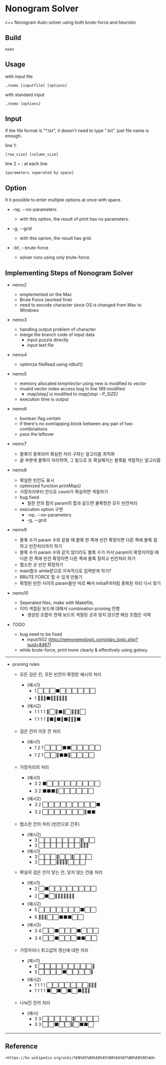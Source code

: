 # Nonogram Solver
c++ Nonogram Auto-solver using both brute-force and heuristic

## Build
    make
## Usage
with input file

    ./nemo [inputfile] [options]

with standard input

    ./nemo [options]

## Input
if the file format is "\*.txt",
it doesn't need to type ".txt".
just file name is enough.

line 1:

    [row_size] [column_size]

line 2 ~ : at each line

    [parameters seperated by space]

## Option
It it possible to enter multiple options at once with space.

* -np, --no-parameters
  - with this option, the result of print has no parameters.

* -g, --grid
  - with this oprion, the result has grid.

* -bf, --brute-force
  - solver runs using only brute-force.

## Implementing Steps of Nonogram Solver
* nemo2
  - emplemented on the Mac
  - Brute Force (worked fine)
  - need to encode character since OS is changed from Mac to Windows

* nemo3
  - handling output problem of character
  - merge the branch code of input data
    + input puzzle directly
    + input text file

* nemo4
  - optimize fileRead using rdbuf()

* nemo5
  - memory allocated *tempVector* using new is modified to *vector<int>*
  - invalid vector index access bug in line 189 modified
    + *map[step]* is modified to *map[step - P_SIZE]*
  - execution time is output

* nemo6
  - boolean flag *certain*
  - if there's no overlapping block between any pair of two combinations
  - pass the leftover

* nemo7
  - 블록이 중복되어 확실한 자리 구하는 알고리즘 최적화
  - 끝 부분에 블록이 자리하여, 그 밑으로 또 확실해지는 블록들 색칠하는 알고리즘

* nemo8
  - 확실한 빈칸도 표시
  - optimized function *printMap()*
  - 가장자리부터 안으로 count가 확실하면 색칠하기
  - bug fixed
    - 칠한 칸의 합이 param의 합과 같으면 불확정칸 모두 빈칸처리
  - execution option 구현
    - -np, --no-parameters
    - -g, --grid

* nemo9
  - 블록 수가 param 수와 같을 때 블록 한 쪽에 빈칸 확정이면 다른 쪽에 블록 칠하고 빈칸처리까지 하기
  - 블록 수가 param 수와 같지 않더라도 블록 수가 커서 param이 확정지어질 때 다른 한 쪽에 빈칸 확정이면 다른 쪽에 블록 칠하고 빈칸처리 하기
  - 협소한 곳 빈칸 확정하기
  - main함수 while문으로 지속적으로 입력받게 하기?
  - BRUTE FORCE 할 수 있게 만들기
  - 확정된 빈칸 사이의 param들만 따로 빼서 initialFill처럼 중복된 자리 다시 찾기

* nemo10
  - Seperated files, *make* with Makefile,
  - 이미 색칠된 보드에 대해서 combination pruning 진행
    - 생성된 조합이 현재 보드의 색칠된 곳과 맞지 않으면 해당 조합은 삭제

* TODO
  - bug need to be fixed
    - input/502 (http://nemonemologic.com/play_logic.php?quid=8467)
  - while brute-force, print more clearly & effectively using gotoxy

---------------------------------------
* pruning rules
  + 모든 검은 칸, 모든 빈칸이 확정된 예시의 처리
    - (예시1)
      - 1 ⬜⬜⬜⬛⬜⬜⬜⬜⬜⬜
      - 1 📕📕📕⬛📕📕📕📕📕📕
    - (예시2)
      - 1 1 1 1 📕⬜📕⬛📕⬜📕📕📕⬜
      - 1 1 1 1 📕⬛📕⬛📕⬛📕📕📕⬛

  + 검은 칸의 이웃 칸 처리
    - (예시1)
      - 1 2 1 ⬜⬜⬜⬛⬛⬜⬜⬜⬜⬜
      - 1 2 1 ⬜⬜📕⬛⬛📕⬜⬜⬜⬜

  + 가장자리의 처리
    - (예시1)
      - 3 2 ⬛⬜⬜⬜⬜⬜⬜⬜⬜⬜
      - 3 2 ⬛⬛⬛📕⬜⬜⬜⬜⬜⬜
    - (예시2)
      - 3 2 ⬜⬜⬜⬜⬜⬜⬜⬜⬜⬛
      - 3 2 ⬜⬜⬜⬜⬜⬜⬜📕⬛⬛

  + 협소한 칸의 처리 (빈칸으로 간주)
    - (예시2)
      - 3 ⬜⬜⬜⬜⬜⬜⬜📕⬜⬜
      - 3 ⬜⬜⬜⬜⬜⬜⬜📕📕📕
    - (예시1)
      - 3 ⬜⬜⬜📕⬜⬜📕⬜⬜⬜
      - 3 ⬜⬜⬜📕📕📕📕⬜⬜⬜

  + 확실히 검은 칸이 닿는 칸, 닿지 않는 칸을 처리
    - (예시1)
      - 2 ⬜⬛⬜⬜⬜⬜⬜⬜⬜⬜
      - 2 ⬜⬛⬜📕📕📕📕📕📕📕
    - (예시2)
      - 5 ⬜⬜⬜⬜⬜⬜⬜⬛⬜⬜
      - 5 📕📕📕⬜⬜⬛⬛⬛⬜⬜
    - (예시3)
      - 3 4 ⬜⬜⬛⬜⬜⬜⬛⬜⬜⬜
      - 3 4 ⬜⬜⬛⬜⬜⬜⬛⬛⬜⬜

  + 가장자리나 최고값의 갱신에 대한 처리
    - (예시1)
      - 5 ⬜⬜⬜⬜⬜⬜⬜⬜⬜📕
      - 5 ⬜⬜⬜⬜⬛⬜⬜⬜⬜📕
    - (예시2)
      - 1 1 1 1 ⬜⬜⬜⬜⬜⬜⬜📕📕📕
      - 1 1 1 1 ⬛⬜⬛⬜⬛⬜⬛📕📕📕

  + 나눠진 칸의 처리
    - (예시)
      - 3 3 ⬜⬜⬜⬜⬜📕⬜⬜⬜⬜
      - 3 3 ⬜⬜⬛⬜⬜📕⬜⬛⬛⬜

---------------------------------------
<!--
  - 칠하면 안됨
      5  ⬜⬜⬜⬜⬜⬜⬜⬜⬜⬜
      5  📕📕📕⬜⬜⬜⬜⬜⬜⬜
      5  ⬜⬜⬛⬜⬜⬜⬜⬜⬜⬜
      5  📕📕⬛📕⬜⬜⬜⬜⬜⬜

  - 칠합시다
      5  ⬛⬜⬜⬜⬜⬜⬜⬜⬜⬜
      5  ⬛⬛⬜⬜⬜⬜⬜⬜⬜⬜
    5 2  ⬛⬜⬜⬜⬛📕⬛⬜⬜⬜
      5  📕📕📕⬛⬜⬜⬜⬜⬜⬜
      5  📕📕📕⬛⬛⬜⬜⬜⬜⬜
    2 5  📕⬛⬛📕⬛⬛⬜⬜⬜⬜


* mergeStart, mergeEnd, nextBlockCnt
  - don't need *mergeEnd* anymore

         ⬜⬜⬜⬜⬜⬛⬜⬜⬛⬛⬛⬜⬜⬛⬛⬛⬜⬜⬜⬜⬜⬜⬜

         ⬜⬜⬜⬜⬜⬛ ⬜ ⬜ ⬛⬛ ⬛ ⬜ ⬜ ⬛ ⬛ ⬛ ⬜ ⬜⬜⬜⬜⬜⬜
         0 1 2 3 4 5  6  7 8 9 10 11 12 13 14 15 16
mgStart               s  s 8 8  8 -1 -1 13 13 13 -1
nxtBCnt               0  0 1 2  3  3  3  3  3  3  3


mgEnd              s -1 -1 8 9 10 10 10 13 14 15 15

        ⬜⬜⬛⬛⬛⬛⬜ ⬜⬛⬛ ⬛ ⬜ ⬜ ⬛ ⬛ ⬛ ⬜⬜⬜⬜⬜⬜⬜
        0 1 2 3 4 5 6 7 8 9 10 11 12 13 14 15 16        
mgStart             s s 8 8  8 -1 -1 13 13 13 -1
nxtBCnt             0 0 1 2  3  3  3  3  3  3  3

mgEnd       1 2 3 4 4 4 8 9 10 10 10 13 14 15 15

* bug of rules3
  - 0부터 가면서 블록들 셈,

* rules3를 없앤다?
  - 기존의 rules는 현재의 블록들과 param을 match시켜서 맞으면 각 블록에 대해 마감처리만 해준다
  - param들 중에
    블록들 세서 가장 많은게 param들 중 max와 비교 같으면 마감처리?
  - rules3는 보류

  1 2 1 ⬜⬜⬜⬛⬛⬜⬜⬜⬜⬜
  1 2 1 ⬜⬜📕⬛⬛📕⬜⬜⬜⬜

  1 4 5 1 ⬜⬜⬜⬜⬛⬛⬛⬛⬜⬜⬜⬜⬛⬛⬛⬛⬜⬜⬜⬜
  1 4 5 1 ⬜⬜⬜📕⬛⬛⬛⬛📕⬜⬜⬜⬛⬛⬛⬛⬜⬜⬜⬜

  1 4 5 1 ⬜⬜⬜⬜⬛⬛⬛⬛⬜⬜⬜⬜⬛⬛⬛⬜⬜⬜⬜⬜
  max 블록부터 param이랑 비교
  <position, blockCount>
  <4, 4>
  <12, 3>
  순으로

  param은 5, 4, 1, 1순으로 비교 (같으면 앞에서부터)

  <4, 4> == param 5
  position (4) 앞에 param의 순서로 5의 앞에 있는 1, 4가 올 수 있는지 확인
    (즉, 블록이 param 5라면 param 순서로 5 앞에 있는 1, 4가 해당 블록 앞에 올 수 있어야 한다)
  position이 4니까 1, 4가 올 수 없다

  param의 다음 순서로 넘어감 4
  if(blockCount > param)이면 break;

  position 4 앞에 1이 올 수 있다
  있다면 블록 수 세서 일치하면 앞뒤 마감 처리!

  if( max(blockCount) > descending order 두번째 param )
    해당 block은 max param이 확실하므로
    왼쪽으로 이동, 오른쪽으로 이동 하는 처리
  - 이것도 문제인게 블록이 또 나오면 merge할지 말지, param을 보면서 판단해야 하는데
  - 확정빈칸이 나온다고 해도  


  1 2 11 8 ⬜⬜⬜⬜⬜📕⬛⬜⬛⬛⬛⬛⬛⬛⬛⬛⬜⬜📕⬛⬛⬜⬛⬛⬛⬛⬛⬜⬜⬜


  1 2 11 8 ⬜⬜⬜⬜⬜⬜⬛⬜⬛⬛⬛⬛⬛⬛⬛⬛⬜⬜📕⬛⬛⬜⬛⬛⬛⬛⬛⬜⬜⬜

  1 2 8 5 ⬜⬜⬜⬜⬜⬜📕⬜⬜⬜⬜⬜⬜⬜⬜⬜⬜📕⬜⬜⬜⬜⬜⬜⬜
  1 2 8 5 ⬜⬜⬜⬜⬜⬜📕⬜⬜⬜⬜⬜⬜⬜⬜⬜⬜📕⬜⬜⬜⬜⬜⬜⬜
  1 2 8 5 ⬜⬛⬜⬜⬜⬜📕⬜⬜⬜⬜⬜⬜⬜⬜⬜⬜📕⬜⬜⬜⬜⬜⬜⬜ -->

## Reference
    <https://ko.wikipedia.org/wiki/%EB%85%B8%EB%85%B8%EA%B7%B8%EB%9E%A8>
